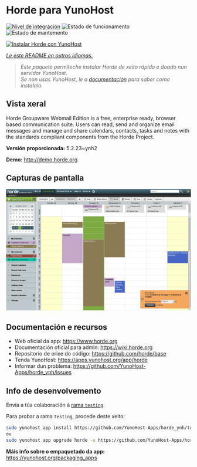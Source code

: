 <!--
NOTA: Este README foi creado automáticamente por <https://github.com/YunoHost/apps/tree/master/tools/readme_generator>
NON debe editarse manualmente.
-->

# Horde para YunoHost

[![Nivel de integración](https://dash.yunohost.org/integration/horde.svg)](https://dash.yunohost.org/appci/app/horde) ![Estado de funcionamento](https://ci-apps.yunohost.org/ci/badges/horde.status.svg) ![Estado de mantemento](https://ci-apps.yunohost.org/ci/badges/horde.maintain.svg)

[![Instalar Horde con YunoHost](https://install-app.yunohost.org/install-with-yunohost.svg)](https://install-app.yunohost.org/?app=horde)

*[Le este README en outros idiomas.](./ALL_README.md)*

> *Este paquete permíteche instalar Horde de xeito rápido e doado nun servidor YunoHost.*  
> *Se non usas YunoHost, le a [documentación](https://yunohost.org/install) para saber como instalalo.*

## Vista xeral

Horde Groupware Webmail Edition is a free, enterprise ready, browser based communication suite. Users can read, send and organize email messages and manage and share calendars, contacts, tasks and notes with the standards compliant components from the Horde Project.


**Versión proporcionada:** 5.2.23~ynh2

**Demo:** <http://demo.horde.org>

## Capturas de pantalla

![Captura de pantalla de Horde](./doc/screenshots/screenshot.png)

## Documentación e recursos

- Web oficial da app: <https://www.horde.org>
- Documentación oficial para admin: <https://wiki.horde.org>
- Repositorio de orixe do código: <https://github.com/horde/base>
- Tenda YunoHost: <https://apps.yunohost.org/app/horde>
- Informar dun problema: <https://github.com/YunoHost-Apps/horde_ynh/issues>

## Info de desenvolvemento

Envía a túa colaboración á [rama `testing`](https://github.com/YunoHost-Apps/horde_ynh/tree/testing).

Para probar a rama `testing`, procede deste xeito:

```bash
sudo yunohost app install https://github.com/YunoHost-Apps/horde_ynh/tree/testing --debug
ou
sudo yunohost app upgrade horde -u https://github.com/YunoHost-Apps/horde_ynh/tree/testing --debug
```

**Máis info sobre o empaquetado da app:** <https://yunohost.org/packaging_apps>
